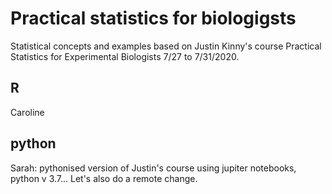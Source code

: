 # Practical statistics for biologigsts

Statistical concepts and examples based on Justin Kinny's course Practical Statistics for Experimental Biologists 7/27 to 7/31/2020.  

## R
Caroline

## python
Sarah:
pythonised version of Justin's course using jupiter notebooks, python v 3.7...
Let's also do a remote change.
